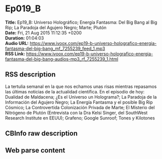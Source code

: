 # Ep019_B  
**Title:** Ep19_B: Universo Holográfico; Energía Fantasma: Del Big Bang al Big Rip; La Paradoja del Agujero Negro; Marte; Plutón  
**Date:** Fri, 21 Aug 2015 11:12:35 +0200  
**Duration:** 01:04:03  
**Audio URL:** https://www.ivoox.com/ep19-b-universo-holografico-energia-fantasma-del-big-bang_mf_7255239_feed_1.mp3  
**RSS Link:** https://www.ivoox.com/ep19-b-universo-holografico-energia-fantasma-del-big-bang-audios-mp3_rf_7255239_1.html  

## RSS description
La tertulia semanal en la que nos echamos unas risas mientras repasamos las últimas noticias de la actualidad científica. En el episodio de hoy: Dualidad de  Maldacena; ¿Es el Universo un Holograma?; La Paradoja de la Información del Agujero Negro; La Energía Fantasma y el posible Big Rip Cósmico; La Controvertida Colonización Privada de Marte; El Misterio del Nitrógeno de Plutón (Entrevista con la Dra Kelsi Singer, del SouthWest Research Institute en EEUU); Grafeno; Google Sunroof; Tones y Kilotones

## CBInfo raw description


## Web parse content

